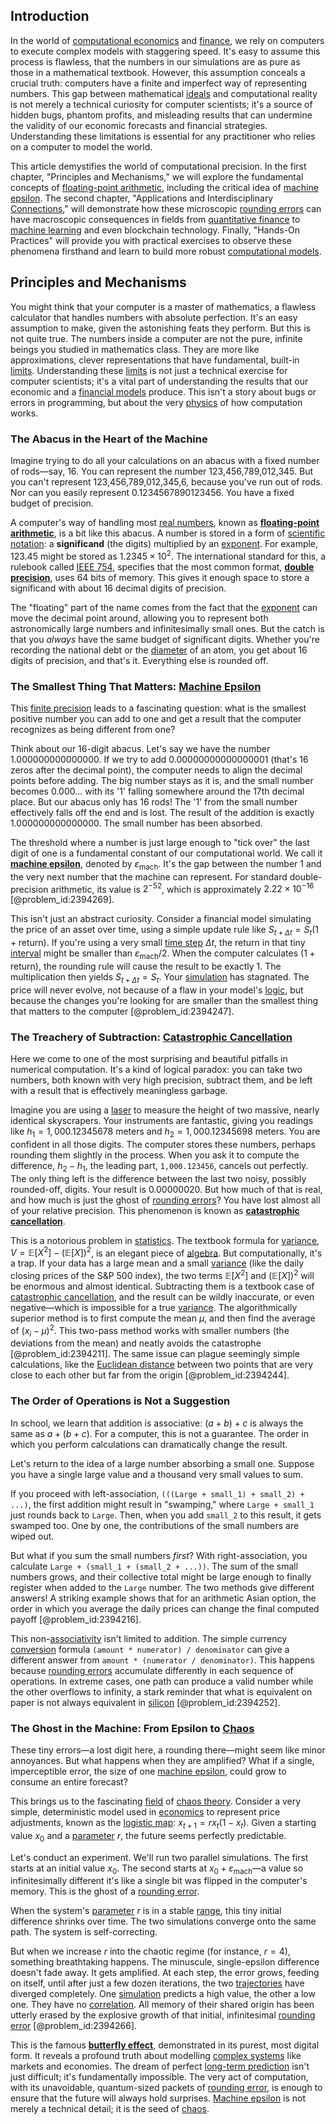 ## Introduction
In the world of [computational economics](@article_id:140429) and [finance](@article_id:144433), we rely on computers to execute complex models with staggering speed. It's easy to assume this process is flawless, that the numbers in our simulations are as pure as those in a mathematical textbook. However, this assumption conceals a crucial truth: computers have a finite and imperfect way of representing numbers. This gap between mathematical [ideals](@article_id:148357) and computational reality is not merely a technical curiosity for computer scientists; it's a source of hidden bugs, phantom profits, and misleading results that can undermine the validity of our economic forecasts and financial strategies. Understanding these limitations is essential for any practitioner who relies on a computer to model the world.

This article demystifies the world of computational precision. In the first chapter, "Principles and Mechanisms," we will explore the fundamental concepts of [floating-point arithmetic](@article_id:145742), including the critical idea of [machine epsilon](@article_id:142049). The second chapter, "Applications and Interdisciplinary [Connections](@article_id:193345)," will demonstrate how these microscopic [rounding errors](@article_id:143362) can have macroscopic consequences in fields from [quantitative finance](@article_id:138626) to [machine learning](@article_id:139279) and even blockchain technology. Finally, "Hands-On Practices" will provide you with practical exercises to observe these phenomena firsthand and learn to build more robust [computational models](@article_id:263114).

## Principles and Mechanisms

You might think that your computer is a master of mathematics, a flawless calculator that handles numbers with absolute perfection. It's an easy assumption to make, given the astonishing feats they perform. But this is not quite true. The numbers inside a computer are not the pure, infinite beings you studied in mathematics class. They are more like approximations, clever representations that have fundamental, built-in [limits](@article_id:140450). Understanding these [limits](@article_id:140450) is not just a technical exercise for computer scientists; it's a vital part of understanding the results that our economic and a [financial models](@article_id:275803) produce. This isn't a story about bugs or errors in programming, but about the very [physics](@article_id:144980) of how computation works.

### The Abacus in the Heart of the Machine

Imagine trying to do all your calculations on an abacus with a fixed number of rods—say, 16. You can represent the number 123,456,789,012,345. But you can't represent 123,456,789,012,345,6, because you've run out of rods. Nor can you easily represent $0.1234567890123456$. You have a fixed budget of precision.

A computer's way of handling most [real numbers](@article_id:139939), known as **[floating-point arithmetic](@article_id:145742)**, is a bit like this abacus. A number is stored in a form of [scientific notation](@article_id:139584): a **significand** (the digits) multiplied by an [exponent](@article_id:167646). For example, $123.45$ might be stored as $1.2345 \times 10^2$. The international standard for this, a rulebook called [IEEE 754](@article_id:138414), specifies that the most common format, **[double precision](@article_id:171959)**, uses 64 bits of memory. This gives it enough space to store a significand with about 16 decimal digits of precision.

The "floating" part of the name comes from the fact that the [exponent](@article_id:167646) can move the decimal point around, allowing you to represent both astronomically large numbers and infinitesimally small ones. But the catch is that you *always* have the same budget of significant digits. Whether you're recording the national debt or the [diameter](@article_id:189370) of an atom, you get about 16 digits of precision, and that's it. Everything else is rounded off.

### The Smallest Thing That Matters: [Machine Epsilon](@article_id:142049)

This [finite precision](@article_id:274498) leads to a fascinating question: what is the smallest positive number you can add to one and get a result that the computer recognizes as being different from one?

Think about our 16-digit abacus. Let's say we have the number $1.000000000000000$. If we try to add $0.00000000000000001$ (that's 16 zeros after the decimal point), the computer needs to align the decimal points before adding. The big number stays as it is, and the small number becomes $0.000...$ with its '1' falling somewhere around the 17th decimal place. But our abacus only has 16 rods! The '1' from the small number effectively falls off the end and is lost. The result of the addition is exactly $1.000000000000000$. The small number has been absorbed.

The threshold where a number is just large enough to "tick over" the last digit of one is a fundamental constant of our computational world. We call it **[machine epsilon](@article_id:142049)**, denoted by $\varepsilon_{\text{mach}}$. It's the gap between the number $1$ and the very next number that the machine can represent. For standard double-precision arithmetic, its value is $2^{-52}$, which is approximately $2.22 \times 10^{-16}$ [@problem_id:2394269].

This isn't just an abstract curiosity. Consider a financial model simulating the price of an asset over time, using a simple update rule like $S_{t+\Delta t} = S_t (1 + \text{return})$. If you're using a very small [time step](@article_id:136673) $\Delta t$, the return in that tiny [interval](@article_id:158498) might be smaller than $\varepsilon_{\text{mach}}/2$. When the computer calculates $(1 + \text{return})$, the rounding rule will cause the result to be exactly $1$. The multiplication then yields $S_{t+\Delta t} = S_t$. Your [simulation](@article_id:140361) has stagnated. The price will never evolve, not because of a flaw in your model's [logic](@article_id:266330), but because the changes you're looking for are smaller than the smallest thing that matters to the computer [@problem_id:2394247].

### The Treachery of Subtraction: [Catastrophic Cancellation](@article_id:136949)

Here we come to one of the most surprising and beautiful pitfalls in numerical computation. It's a kind of logical paradox: you can take two numbers, both known with very high precision, subtract them, and be left with a result that is effectively meaningless garbage.

Imagine you are using a [laser](@article_id:193731) to measure the height of two massive, nearly identical skyscrapers. Your instruments are fantastic, giving you readings like $h_1 = 1,000.12345678$ meters and $h_2 = 1,000.12345698$ meters. You are confident in all those digits. The computer stores these numbers, perhaps rounding them slightly in the process. When you ask it to compute the difference, $h_2 - h_1$, the leading part, `1,000.123456`, cancels out perfectly. The only thing left is the difference between the last two noisy, possibly rounded-off, digits. Your result is $0.00000020$. But how much of that is real, and how much is just the ghost of [rounding errors](@article_id:143362)? You have lost almost all of your relative precision. This phenomenon is known as **[catastrophic cancellation](@article_id:136949)**.

This is a notorious problem in [statistics](@article_id:260282). The textbook formula for [variance](@article_id:148683), $V = \mathbb{E}[X^2] - (\mathbb{E}[X])^2$, is an elegant piece of [algebra](@article_id:155968). But computationally, it's a trap. If your data has a large mean and a small [variance](@article_id:148683) (like the daily closing prices of the S&P 500 index), the two terms $\mathbb{E}[X^2]$ and $(\mathbb{E}[X])^2$ will be enormous and almost identical. Subtracting them is a textbook case of [catastrophic cancellation](@article_id:136949), and the result can be wildly inaccurate, or even negative—which is impossible for a true [variance](@article_id:148683). The algorithmically superior method is to first compute the mean $\mu$, and then find the average of $(x_i - \mu)^2$. This two-pass method works with smaller numbers (the deviations from the mean) and neatly avoids the catastrophe [@problem_id:2394211]. The same issue can plague seemingly simple calculations, like the [Euclidean distance](@article_id:143496) between two points that are very close to each other but far from the origin [@problem_id:2394244].

### The Order of Operations is Not a Suggestion

In school, we learn that addition is associative: $(a+b)+c$ is always the same as $a+(b+c)$. For a computer, this is not a guarantee. The order in which you perform calculations can dramatically change the result.

Let's return to the idea of a large number absorbing a small one. Suppose you have a single large value and a thousand very small values to sum.

If you proceed with left-association, `(((Large + small_1) + small_2) + ...)`, the first addition might result in "swamping," where `Large + small_1` just rounds back to `Large`. Then, when you add `small_2` to this result, it gets swamped too. One by one, the contributions of the small numbers are wiped out.

But what if you sum the small numbers *first*? With right-association, you calculate `Large + (small_1 + (small_2 + ...))`. The sum of the small numbers grows, and their collective total might be large enough to finally register when added to the `Large` number. The two methods give different answers! A striking example shows that for an arithmetic Asian option, the order in which you average the daily prices can change the final computed payoff [@problem_id:2394216].

This non-[associativity](@article_id:146764) isn't limited to addition. The simple currency [conversion](@article_id:196486) formula `(amount * numerator) / denominator` can give a different answer from `amount * (numerator / denominator)`. This happens because [rounding errors](@article_id:143362) accumulate differently in each sequence of operations. In extreme cases, one path can produce a valid number while the other overflows to infinity, a stark reminder that what is equivalent on paper is not always equivalent in [silicon](@article_id:147133) [@problem_id:2394252].

### The Ghost in the Machine: From Epsilon to [Chaos](@article_id:274809)

These tiny errors—a lost digit here, a rounding there—might seem like minor annoyances. But what happens when they are amplified? What if a single, imperceptible error, the size of one [machine epsilon](@article_id:142049), could grow to consume an entire forecast?

This brings us to the fascinating [field](@article_id:151652) of [chaos theory](@article_id:141520). Consider a very simple, deterministic model used in [economics](@article_id:271560) to represent price adjustments, known as the [logistic map](@article_id:137020): $x_{t+1} = r x_t (1 - x_t)$. Given a starting value $x_0$ and a [parameter](@article_id:174151) $r$, the future seems perfectly predictable.

Let's conduct an experiment. We'll run two parallel simulations. The first starts at an initial value $x_0$. The second starts at $x_0 + \varepsilon_{\text{mach}}$—a value so infinitesimally different it's like a single bit was flipped in the computer's memory. This is the ghost of a [rounding error](@article_id:171597).

When the system's [parameter](@article_id:174151) $r$ is in a stable [range](@article_id:154892), this tiny initial difference shrinks over time. The two simulations converge onto the same path. The system is self-correcting.

But when we increase $r$ into the chaotic regime (for instance, $r=4$), something breathtaking happens. The minuscule, single-epsilon difference doesn't fade away. It gets amplified. At each step, the error grows, feeding on itself, until after just a few dozen iterations, the two [trajectories](@article_id:273930) have diverged completely. One [simulation](@article_id:140361) predicts a high value, the other a low one. They have no [correlation](@article_id:265479). All memory of their shared origin has been utterly erased by the explosive growth of that initial, infinitesimal [rounding error](@article_id:171597) [@problem_id:2394266].

This is the famous **[butterfly effect](@article_id:142512)**, demonstrated in its purest, most digital form. It reveals a profound truth about modelling [complex systems](@article_id:137572) like markets and economies. The dream of perfect [long-term prediction](@article_id:267448) isn't just difficult; it's fundamentally impossible. The very act of computation, with its unavoidable, quantum-sized packets of [rounding error](@article_id:171597), is enough to ensure that the future will always hold surprises. [Machine epsilon](@article_id:142049) is not merely a technical detail; it is the seed of [chaos](@article_id:274809).

